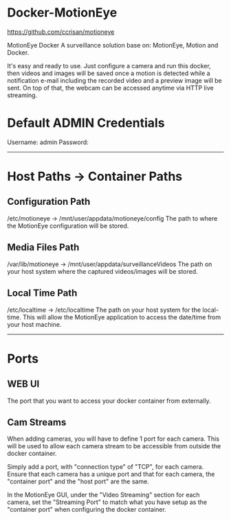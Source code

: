 # Docker-MotionEye

https://github.com/ccrisan/motioneye



MotionEye Docker
A surveillance solution base on: MotionEye, Motion and Docker.

It's easy and ready to use.
Just configure a camera and run this docker, then videos and images will be saved once a motion is detected while a notification e-mail including the recorded video and a preview image will be sent.
On top of that, the webcam can be accessed anytime via HTTP live streaming.

# Default ADMIN Credentials
Username: admin
Password: 

***
# Host Paths -> Container Paths
## Configuration Path
/etc/motioneye -> /mnt/user/appdata/motioneye/config 
The path to where the MotionEye configuration will be stored.

## Media Files Path
/var/lib/motioneye -> /mnt/user/appdata/surveillanceVideos 
The path on your host system where the captured videos/images will be stored.

## Local Time Path
/etc/localtime -> /etc/localtime 
The path on your host system for the local-time. This will allow the MotionEye application to access the date/time from your host machine.


***
# Ports
## WEB UI
The port that you want to access your docker container from externally.

## Cam Streams
When adding cameras, you will have to define 1 port for each camera. 
This will be used to allow each camera stream to be accessible from outside the docker container. 
 
Simply add a port, with "connection type" of "TCP", for each camera. 
Ensure that each camera has a unique port and that for each camera, the "container port" and the "host port" are the same. 
 
In the MotionEye GUI, under the "Video Streaming" section for each camera, set the "Streaming Port" to match what you have setup as the "container port" when configuring the docker container.
